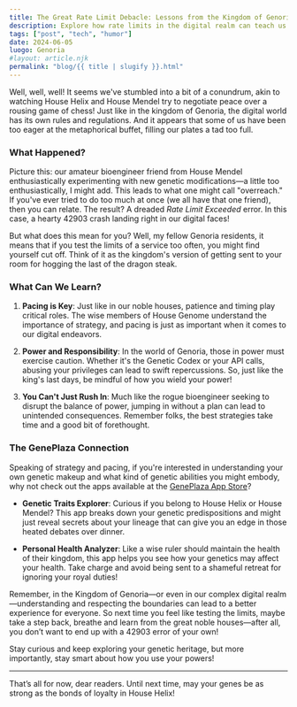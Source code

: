 ```yaml
---
title: The Great Rate Limit Debacle: Lessons from the Kingdom of Genoria
description: Explore how rate limits in the digital realm can teach us about power, control, and our very own Genetic Monarchs.
tags: ["post", "tech", "humor"]
date: 2024-06-05
luogo: Genoria
#layout: article.njk
permalink: "blog/{{ title | slugify }}.html"
---
```


Well, well, well! It seems we've stumbled into a bit of a conundrum, akin to watching House Helix and House Mendel try to negotiate peace over a rousing game of chess! Just like in the kingdom of Genoria, the digital world has its own rules and regulations. And it appears that some of us have been too eager at the metaphorical buffet, filling our plates a tad too full.

### What Happened?

Picture this: our amateur bioengineer friend from House Mendel enthusiastically experimenting with new genetic modifications—a little too enthusiastically, I might add. This leads to what one might call "overreach." If you've ever tried to do too much at once (we all have that one friend), then you can relate. The result? A dreaded *Rate Limit Exceeded* error. In this case, a hearty 42903 crash landing right in our digital faces!

But what does this mean for you? Well, my fellow Genoria residents, it means that if you test the limits of a service too often, you might find yourself cut off. Think of it as the kingdom's version of getting sent to your room for hogging the last of the dragon steak.

### What Can We Learn?

1. **Pacing is Key**: Just like in our noble houses, patience and timing play critical roles. The wise members of House Genome understand the importance of strategy, and pacing is just as important when it comes to our digital endeavors. 

2. **Power and Responsibility**: In the world of Genoria, those in power must exercise caution. Whether it's the Genetic Codex or your API calls, abusing your privileges can lead to swift repercussions. So, just like the king's last days, be mindful of how you wield your power!

3. **You Can't Just Rush In**: Much like the rogue bioengineer seeking to disrupt the balance of power, jumping in without a plan can lead to unintended consequences. Remember folks, the best strategies take time and a good bit of forethought.

### The GenePlaza Connection

Speaking of strategy and pacing, if you're interested in understanding your own genetic makeup and what kind of genetic abilities you might embody, why not check out the apps available at the [GenePlaza App Store](https://www.GenePlaza.com/app-store)? 

- **Genetic Traits Explorer**: Curious if you belong to House Helix or House Mendel? This app breaks down your genetic predispositions and might just reveal secrets about your lineage that can give you an edge in those heated debates over dinner.
  
- **Personal Health Analyzer**: Like a wise ruler should maintain the health of their kingdom, this app helps you see how your genetics may affect your health. Take charge and avoid being sent to a shameful retreat for ignoring your royal duties!

Remember, in the Kingdom of Genoria—or even in our complex digital realm—understanding and respecting the boundaries can lead to a better experience for everyone. So next time you feel like testing the limits, maybe take a step back, breathe and learn from the great noble houses—after all, you don’t want to end up with a 42903 error of your own! 

Stay curious and keep exploring your genetic heritage, but more importantly, stay smart about how you use your powers!

---
That’s all for now, dear readers. Until next time, may your genes be as strong as the bonds of loyalty in House Helix!
